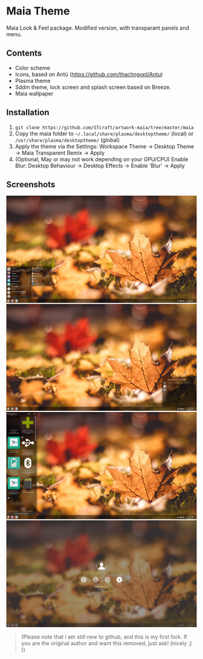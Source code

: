 Maia Theme
==========

Maia Look & Feel package. Modified version, with transparant panels and menu.

## Contents

* Color scheme
* Icons, based on Antü (https://github.com/thachngopl/Antu)
* Plasma theme
* Sddm theme, lock screen and splash screen based on Breeze.
* Maia wallpaper

## Installation

1. `git clone https://github.com/STcraft/artwork-maia/tree/master/maia`
2. Copy the maia folder to `~/.local/share/plasma/desktoptheme/` (local) or `/usr/share/plasma/desktoptheme/` (global)
3. Apply the theme via the Settings: Workspace Theme -> Desktop Theme -> Maia Transparent Remix -> Apply
4. (Optional, May or may not work depending on your GPU/CPU) Enable Blur: Desktop Behaviour -> Desktop Effects -> Enable 'Blur' -> Apply

## Screenshots

![Alt text](/screenshots/Shot1.png?raw=true)
![Alt text](/screenshots/Shot2.png?raw=true)
![Alt text](/screenshots/Shot3.png?raw=true)
![Alt text](/screenshots/Shot4.png?raw=true)


>(Please note that i am still new to github, and this is my first fork. If you are the original author and want this removed, just ask! (nicely ;) ))
